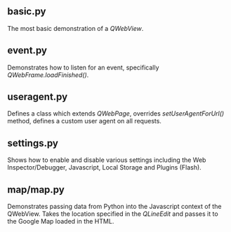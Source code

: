 basic.py
--------
The most basic demonstration of a *QWebView*.

event.py
--------
Demonstrates how to listen for an event, specifically *QWebFrame.loadFinished()*.

useragent.py
------------
Defines a class which extends *QWebPage*, overrides *setUserAgentForUrl()* method, defines a custom user agent on all requests. 

settings.py
-----------
Shows how to enable and disable various settings including the Web Inspector/Debugger, Javascript, Local Storage and Plugins (Flash).

map/map.py
----------
Demonstrates passing data from Python into the Javascript context of the QWebView. Takes the location specified in the *QLineEdit* and passes it to the Google Map loaded in the HTML.
